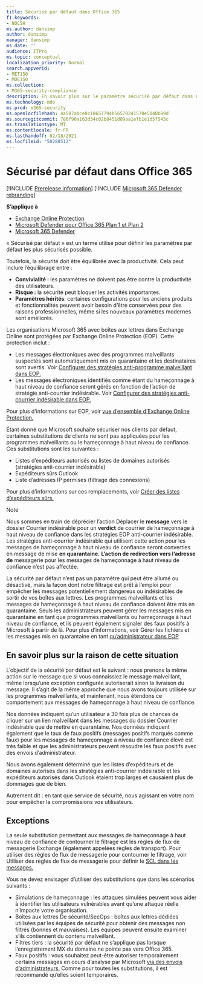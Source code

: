 ```yaml
---
title: Sécurisé par défaut dans Office 365
f1.keywords:
- NOCSH
ms.author: dansimp
author: dansimp
manager: dansimp
ms.date: ''
audience: ITPro
ms.topic: conceptual
localization_priority: Normal
search.appverid:
- MET150
- MOE150
ms.collection:
- M365-security-compliance
description: En savoir plus sur le paramètre sécurisé par défaut dans Exchange Online Protection (EOP)
ms.technology: mdo
ms.prod: m365-security
ms.openlocfilehash: 4a507abce8c18657794b56570241570e5048b89d
ms.sourcegitcommit: 786f90a163d34c02b8451d09aa1efb1e1d5f543c
ms.translationtype: MT
ms.contentlocale: fr-FR
ms.lasthandoff: 02/18/2021
ms.locfileid: "50288512"
---
```

# <a name="secure-by-default-in-office-365"></a>Sécurisé par défaut dans Office 365

[!INCLUDE [Prerelease information](../includes/prerelease.md)]
[!INCLUDE [Microsoft 365 Defender rebranding](../includes/microsoft-defender-for-office.md)]

**S’applique à**
- [Exchange Online Protection](exchange-online-protection-overview.md)
- [Microsoft Defender pour Office 365 Plan 1 et Plan 2](office-365-atp.md)
- [Microsoft 365 Defender](../mtp/microsoft-threat-protection.md)

« Sécurisé par défaut » est un terme utilisé pour définir les paramètres par défaut les plus sécurisés possible.

Toutefois, la sécurité doit être équilibrée avec la productivité. Cela peut inclure l’équilibrage entre :

- **Convivialité :** les paramètres ne doivent pas être contre la productivité des utilisateurs.
- **Risque :** la sécurité peut bloquer les activités importantes.
- **Paramètres hérités**: certaines configurations pour les anciens produits et fonctionnalités peuvent avoir besoin d’être conservées pour des raisons professionnelles, même si les nouveaux paramètres modernes sont améliorés.

Les organisations Microsoft 365 avec boîtes aux lettres dans Exchange Online sont protégées par Exchange Online Protection (EOP). Cette protection inclut :

- Les messages électroniques avec des programmes malveillants suspectés sont automatiquement mis en quarantaine et les destinataires sont avertis. Voir [Configurer des stratégies anti-programme malveillant dans EOP.](configure-anti-malware-policies.md)
- Les messages électroniques identifiés comme étant du hameçonnage à haut niveau de confiance seront gérés en fonction de l’action de stratégie anti-courrier indésirable. Voir [Configurer des stratégies anti-courrier indésirable dans EOP.](configure-your-spam-filter-policies.md)

Pour plus d’informations sur EOP, voir [vue d’ensemble d’Exchange Online Protection.](exchange-online-protection-overview.md)

Étant donné que Microsoft souhaite sécuriser nos clients par défaut, certaines substitutions de clients ne sont pas appliquées pour les programmes malveillants ou le hameçonnage à haut niveau de confiance. Ces substitutions sont les suivantes :

- Listes d’expéditeurs autorisés ou listes de domaines autorisés (stratégies anti-courrier indésirable)
- Expéditeurs sûrs Outlook
- Liste d’adresses IP permises (filtrage des connexions)

Pour plus d’informations sur ces remplacements, voir [Créer des listes d’expéditeurs sûrs.](create-safe-sender-lists-in-office-365.md)

> [!NOTE]
> Nous sommes en train de déprécier l’action Déplacer le **message** vers le dossier Courrier indésirable pour un **verdict** de courrier de hameçonnage à haut niveau de confiance dans les stratégies EOP anti-courrier indésirable. Les stratégies anti-courrier indésirable qui utilisent cette action pour les messages de hameçonnage à haut niveau de confiance seront converties en message de mise **en quarantaine.** **L’action de redirection vers l’adresse de** messagerie pour les messages de hameçonnage à haut niveau de confiance n’est pas affectée.

La sécurité par défaut n’est pas un paramètre qui peut être allumé ou désactivé, mais la façon dont notre filtrage est prêt à l’emploi pour empêcher les messages potentiellement dangereux ou indésirables de sortir de vos boîtes aux lettres. Les programmes malveillants et les messages de hameçonnage à haut niveau de confiance doivent être mis en quarantaine. Seuls les administrateurs peuvent gérer les messages mis en quarantaine en tant que programmes malveillants ou hameçonnage à haut niveau de confiance, et ils peuvent également signaler des faux positifs à Microsoft à partir de là. Pour plus d’informations, voir Gérer les fichiers et les messages mis en quarantaine en tant [qu’administrateur dans EOP](manage-quarantined-messages-and-files.md)

## <a name="more-on-why-were-doing-this"></a>En savoir plus sur la raison de cette situation

L’objectif de la sécurité par défaut est le suivant : nous prenons la même action sur le message que si vous connaissiez le message malveillant, même lorsqu’une exception configurée autoriserait sinon la livraison du message. Il s’agit de la même approche que nous avons toujours utilisée sur les programmes malveillants, et maintenant, nous étendons ce comportement aux messages de hameçonnage à haut niveau de confiance.

Nos données indiquent qu’un utilisateur a 30 fois plus de chances de cliquer sur un lien malveillant dans les messages du dossier Courrier indésirable que de mettre en quarantaine. Nos données indiquent également que le taux de faux positifs (messages positifs marqués comme faux) pour les messages de hameçonnage à niveau de confiance élevé est très faible et que les administrateurs peuvent résoudre les faux positifs avec des envois d’administrateur.

Nous avons également déterminé que les listes d’expéditeurs et de domaines autorisés dans les stratégies anti-courrier indésirable et les expéditeurs autorisés dans Outlook étaient trop larges et causaient plus de dommages que de bien.

Autrement dit : en tant que service de sécurité, nous agissant en votre nom pour empêcher la compromissions vos utilisateurs. 

## <a name="exceptions"></a>Exceptions

La seule substitution permettant aux messages de hameçonnage à haut niveau de confiance de contourner le filtrage est les règles de flux de messagerie Exchange (également appelées règles de transport). Pour utiliser des règles de flux de messagerie pour contourner le filtrage, voir Utiliser des règles de flux de messagerie pour définir le [SCL dans les messages.](use-mail-flow-rules-to-set-the-spam-confidence-level-scl-in-messages.md)

Vous ne devez envisager d’utiliser des substitutions que dans les scénarios suivants :

- Simulations de hameçonnage : les attaques simulées peuvent vous aider à identifier les utilisateurs vulnérables avant qu’une attaque réelle n’impacte votre organisation.
- Boîtes aux lettres De sécurité/SecOps : boîtes aux lettres dédiées utilisées par les équipes de sécurité pour obtenir des messages non filtrés (bonnes et mauvaises). Les équipes peuvent ensuite examiner s’ils contiennent du contenu malveillant.
- Filtres tiers : la sécurité par défaut ne s’applique pas lorsque l’enregistrement MX du domaine ne pointe pas vers Office 365.
- Faux positifs : vous souhaitez peut-être autoriser temporairement certains messages en cours d’analyse par Microsoft [via des envois d’administrateurs.](admin-submission.md) Comme pour toutes les substitutions, il est recommandé qu’elles soient temporaires.
